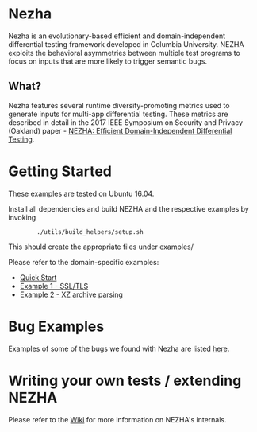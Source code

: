 # Nezha
Nezha is an evolutionary-based efficient and domain-independent differential testing framework developed in Columbia University. NEZHA exploits the behavioral asymmetries between multiple test programs to focus on inputs that are more likely to trigger semantic bugs.

## What?
Nezha features several runtime diversity-promoting metrics used to generate inputs for multi-app differential testing. These metrics are described in detail in the 2017 IEEE Symposium on Security and Privacy (Oakland) paper - [NEZHA: Efficient Domain-Independent Differential Testing](#).

# Getting Started
These examples are tested on Ubuntu 16.04.

Install all dependencies and build NEZHA and the respective examples by invoking
```
        ./utils/build_helpers/setup.sh
```

This should create the appropriate files under examples/

Please refer to the domain-specific examples:

* [Quick Start](examples/src/apps/helloworld)
* [Example 1 - SSL/TLS](examples/src/apps/sslcert)
* [Example 2 - XZ archive parsing](examples/src/apps/xz)

# Bug Examples
Examples of some of the bugs we found with Nezha are listed [here](examples/bugs).

# Writing your own tests / extending NEZHA
Please refer to the [Wiki](https://github.com/nettrino/nezha_tmp/wiki) for more information on NEZHA's internals.
